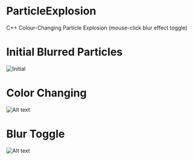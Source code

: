 # ParticleExplosion
 C++ Colour-Changing Particle Explosion (mouse-click blur effect toggle)

# Initial Blurred Particles
![Initial](/GIFs/1.gif)

# Color Changing
![ Alt text](/GIFs/2.gif)

# Blur Toggle
![ Alt text](/GIFs/3.gif)
